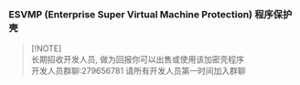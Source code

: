 ### ESVMP (Enterprise Super Virtual Machine Protection) 程序保护壳
> [!NOTE]\
> 长期招收开发人员, 做为回报你可以出售或使用该加密壳程序 \
> 开发人员群聊:279656781 请所有开发人员第一时间加入群聊
